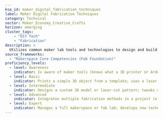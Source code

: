 ```yaml
---  
ksa_id: maker_digital_fabrication_techniques  
label: Maker Digital Fabrication Techniques  
category: Technical  
sector: Maker_Economy_Creative_Crafts 
horizon: emerging  
cluster_tags: 
    - "DIY Tech"
    - "Fabrication"
description: >  
  Utilizes common maker lab tools and technologies to design and build DIY projects; operates 3D printers, laser cutters, CNC machines, or simple microcontroller (Arduino/Raspberry Pi) setups to fabricate prototypes, gadgets, or craftwork enhancements.  
source_frameworks:  
  - "Makerspace Core Competencies (Fab Foundation)"  
proficiency_levels:  
  - level: Awareness  
    indicator: Is aware of maker tools (knows what a 3D printer or Arduino is) and has seen them in use.  
  - level: Basic  
    indicator: Prints a simple 3D object from a template; uses a laser cutter on provided settings; follows instructions to assemble a basic electronics kit.  
  - level: Intermediate  
    indicator: Designs a custom 3D model or laser-cut pattern; tweaks machine settings for better results; programs a microcontroller for a simple task (blinking LED, sensor reading).  
  - level: Advanced  
    indicator: Integrates multiple fabrication methods in a project (e.g., 3D printed parts with custom electronics and laser-cut enclosures); troubleshoots common issues; teaches beginners in a makerspace.  
  - level: Expert  
    indicator: Manages a full makerspace or fab lab; develops new techniques or open-source designs; contributes to the maker community (workshops, online forums) and aligns with Fab Foundation competencies.  
---  
```

